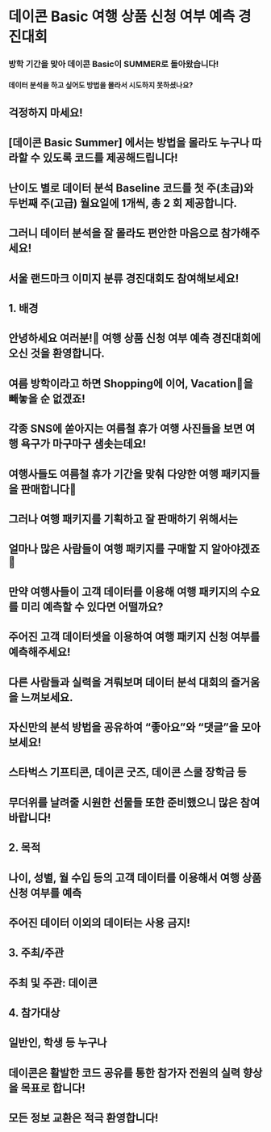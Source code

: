 # 데이콘 Basic 여행 상품 신청 여부 예측 경진대회


### 방학 기간을 맞아 데이콘 Basic이 SUMMER로 돌아왔습니다!


#### 데이터 분석을 하고 싶어도 방법을 몰라서 시도하지 못하셨나요?

## 걱정하지 마세요!



## [데이콘 Basic Summer] 에서는 방법을 몰라도 누구나 따라할 수 있도록 코드를 제공해드립니다!

## 난이도 별로 데이터 분석 Baseline 코드를 첫 주(초급)와 두번째 주(고급) 월요일에 1개씩, 총 2 회 제공합니다.


## 그러니 데이터 분석을 잘 몰라도 편안한 마음으로 참가해주세요!

## 서울 랜드마크 이미지 분류 경진대회도 참여해보세요!



## 1. 배경
## 안녕하세요 여러분!🙌 여행 상품 신청 여부 예측 경진대회에 오신 것을 환영합니다.


## 여름 방학이라고 하면 Shopping에 이어, Vacation🧳을 빼놓을 순 없겠죠!



## 각종 SNS에 쏟아지는 여름철 휴가 여행 사진들을 보면 여행 욕구가 마구마구 샘솟는데요!

## 여행사들도 여름철 휴가 기간을 맞춰 다양한 여행 패키지들을 판매합니다🌅



## 그러나 여행 패키지를 기획하고 잘 판매하기 위해서는

## 얼마나 많은 사람들이 여행 패키지를 구매할 지 알아야겠죠 👀



## 만약 여행사들이 고객 데이터를 이용해 여행 패키지의 수요를 미리 예측할 수 있다면 어떨까요?



## 주어진 고객 데이터셋을 이용하여 여행 패키지 신청 여부를 예측해주세요!





## 다른 사람들과 실력을 겨뤄보며 데이터 분석 대회의 즐거움을 느껴보세요.

## 자신만의 분석 방법을 공유하여 “좋아요”와 “댓글”을 모아보세요!



## 스타벅스 기프티콘, 데이콘 굿즈, 데이콘 스쿨 장학금 등
## 무더위를 날려줄 시원한 선물들 또한 준비했으니 많은 참여 바랍니다!







## 2. 목적
## 나이, 성별, 월 수입 등의 고객 데이터를 이용해서 여행 상품 신청 여부를 예측

## 주어진 데이터 이외의 데이터는 사용 금지!





## 3. 주최/주관
## 주최 및 주관: 데이콘





## 4. 참가대상
## 일반인, 학생 등 누구나







## 데이콘은 활발한 코드 공유를 통한 참가자 전원의 실력 향상을 목표로 합니다!


## 모든 정보 교환은 적극 환영합니다!